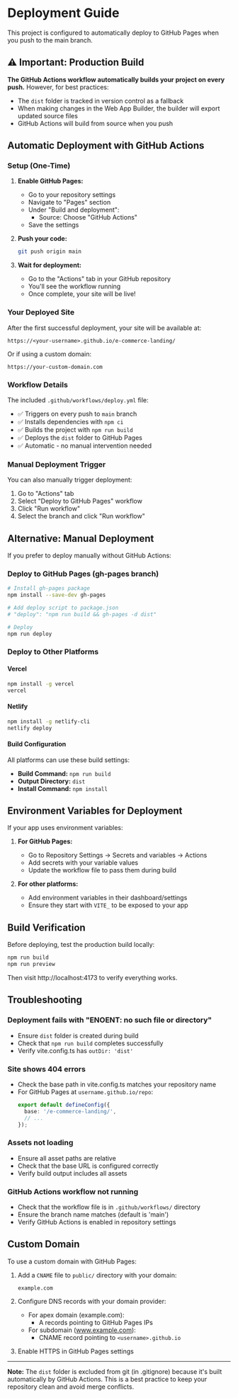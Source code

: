 # Deployment Guide

This project is configured to automatically deploy to GitHub Pages when you push to the main branch.

## ⚠️ Important: Production Build

**The GitHub Actions workflow automatically builds your project on every push.** However, for best practices:

- The `dist` folder is tracked in version control as a fallback
- When making changes in the Web App Builder, the builder will export updated source files
- GitHub Actions will build from source when you push

## Automatic Deployment with GitHub Actions

### Setup (One-Time)

1. **Enable GitHub Pages:**
   - Go to your repository settings
   - Navigate to "Pages" section
   - Under "Build and deployment":
     - Source: Choose "GitHub Actions"
   - Save the settings

2. **Push your code:**
   ```bash
   git push origin main
   ```

3. **Wait for deployment:**
   - Go to the "Actions" tab in your GitHub repository
   - You'll see the workflow running
   - Once complete, your site will be live!

### Your Deployed Site

After the first successful deployment, your site will be available at:

```
https://<your-username>.github.io/e-commerce-landing/
```

Or if using a custom domain:

```
https://your-custom-domain.com
```

### Workflow Details

The included `.github/workflows/deploy.yml` file:

- ✅ Triggers on every push to `main` branch
- ✅ Installs dependencies with `npm ci`
- ✅ Builds the project with `npm run build`
- ✅ Deploys the `dist` folder to GitHub Pages
- ✅ Automatic - no manual intervention needed

### Manual Deployment Trigger

You can also manually trigger deployment:

1. Go to "Actions" tab
2. Select "Deploy to GitHub Pages" workflow
3. Click "Run workflow"
4. Select the branch and click "Run workflow"

## Alternative: Manual Deployment

If you prefer to deploy manually without GitHub Actions:

### Deploy to GitHub Pages (gh-pages branch)

```bash
# Install gh-pages package
npm install --save-dev gh-pages

# Add deploy script to package.json
# "deploy": "npm run build && gh-pages -d dist"

# Deploy
npm run deploy
```

### Deploy to Other Platforms

#### Vercel

```bash
npm install -g vercel
vercel
```

#### Netlify

```bash
npm install -g netlify-cli
netlify deploy
```

#### Build Configuration

All platforms can use these build settings:

- **Build Command:** `npm run build`
- **Output Directory:** `dist`
- **Install Command:** `npm install`

## Environment Variables for Deployment

If your app uses environment variables:

1. **For GitHub Pages:**
   - Go to Repository Settings → Secrets and variables → Actions
   - Add secrets with your variable values
   - Update the workflow file to pass them during build

2. **For other platforms:**
   - Add environment variables in their dashboard/settings
   - Ensure they start with `VITE_` to be exposed to your app

## Build Verification

Before deploying, test the production build locally:

```bash
npm run build
npm run preview
```

Then visit http://localhost:4173 to verify everything works.

## Troubleshooting

### Deployment fails with "ENOENT: no such file or directory"

- Ensure `dist` folder is created during build
- Check that `npm run build` completes successfully
- Verify vite.config.ts has `outDir: 'dist'`

### Site shows 404 errors

- Check the base path in vite.config.ts matches your repository name
- For GitHub Pages at `username.github.io/repo`:
  ```typescript
  export default defineConfig({
    base: '/e-commerce-landing/',
    // ...
  });
  ```

### Assets not loading

- Ensure all asset paths are relative
- Check that the base URL is configured correctly
- Verify build output includes all assets

### GitHub Actions workflow not running

- Check that the workflow file is in `.github/workflows/` directory
- Ensure the branch name matches (default is 'main')
- Verify GitHub Actions is enabled in repository settings

## Custom Domain

To use a custom domain with GitHub Pages:

1. Add a `CNAME` file to `public/` directory with your domain:
   ```
   example.com
   ```

2. Configure DNS records with your domain provider:
   - For apex domain (example.com):
     - A records pointing to GitHub Pages IPs
   - For subdomain (www.example.com):
     - CNAME record pointing to `<username>.github.io`

3. Enable HTTPS in GitHub Pages settings

---

**Note:** The `dist` folder is excluded from git (in .gitignore) because it's built automatically by GitHub Actions. This is a best practice to keep your repository clean and avoid merge conflicts.

